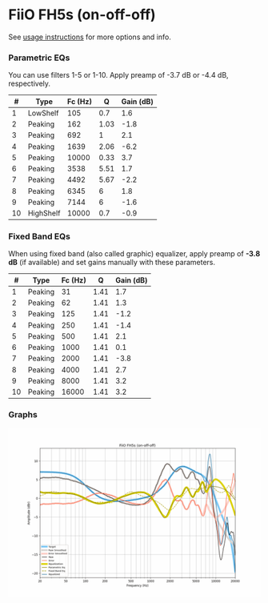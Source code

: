 # FiiO FH5s (on-off-off)
See [usage instructions](https://github.com/jaakkopasanen/AutoEq#usage) for more options and info.

### Parametric EQs
You can use filters 1-5 or 1-10. Apply preamp of -3.7 dB or -4.4 dB, respectively.

|   # | Type      |   Fc (Hz) |    Q |   Gain (dB) |
|-----|-----------|-----------|------|-------------|
|   1 | LowShelf  |       105 | 0.7  |         1.6 |
|   2 | Peaking   |       162 | 1.03 |        -1.8 |
|   3 | Peaking   |       692 | 1    |         2.1 |
|   4 | Peaking   |      1639 | 2.06 |        -6.2 |
|   5 | Peaking   |     10000 | 0.33 |         3.7 |
|   6 | Peaking   |      3538 | 5.51 |         1.7 |
|   7 | Peaking   |      4492 | 5.67 |        -2.2 |
|   8 | Peaking   |      6345 | 6    |         1.8 |
|   9 | Peaking   |      7144 | 6    |        -1.6 |
|  10 | HighShelf |     10000 | 0.7  |        -0.9 |

### Fixed Band EQs
When using fixed band (also called graphic) equalizer, apply preamp of **-3.8 dB** (if available) and set gains manually with these parameters.

|   # | Type    |   Fc (Hz) |    Q |   Gain (dB) |
|-----|---------|-----------|------|-------------|
|   1 | Peaking |        31 | 1.41 |         1.7 |
|   2 | Peaking |        62 | 1.41 |         1.3 |
|   3 | Peaking |       125 | 1.41 |        -1.2 |
|   4 | Peaking |       250 | 1.41 |        -1.4 |
|   5 | Peaking |       500 | 1.41 |         2.1 |
|   6 | Peaking |      1000 | 1.41 |         0.1 |
|   7 | Peaking |      2000 | 1.41 |        -3.8 |
|   8 | Peaking |      4000 | 1.41 |         2.7 |
|   9 | Peaking |      8000 | 1.41 |         3.2 |
|  10 | Peaking |     16000 | 1.41 |         3.2 |

### Graphs
![](./FiiO%20FH5s%20(on-off-off).png)
